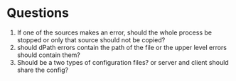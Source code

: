# Questions

1. If one of the sources makes an error, should the whole process be stopped or only that source should not be copied?
1. should dPath errors contain the path of the file or the upper level errors should contain them?
1. Should be a two types of configuration files? or server and client should share the config?